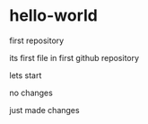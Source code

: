 # hello-world
first repository

its first file in first github repository

lets start

no changes

just made changes
